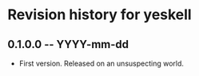 # Revision history for yeskell

## 0.1.0.0 -- YYYY-mm-dd

* First version. Released on an unsuspecting world.
